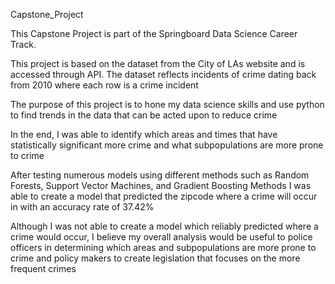 Capstone_Project

This Capstone Project is part of the Springboard Data Science Career Track.

This project is based on the dataset from the City of LAs website and is accessed through API. The dataset reflects incidents of crime dating back from 2010 where each row is a crime incident

The purpose of this project is to hone my data science skills and use python to find trends in the data that can be acted upon to reduce crime

In the end, I was able to identify which areas and times that have statistically significant more crime and what subpopulations are more prone to crime

After testing numerous models using different methods such as Random Forests, Support Vector Machines, and Gradient Boosting Methods I was able to create a model that predicted the zipcode where a crime will occur in with an accuracy rate of 37.42%

Although I was not able to create a model which reliably predicted where a crime would occur, I believe my overall analysis would be useful to police officers in determining which areas and subpopulations are more prone to crime and policy makers to create legislation that focuses on the more frequent crimes